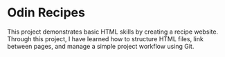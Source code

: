# Odin Recipes
This project demonstrates basic HTML skills by creating a recipe website. Through this project, I have learned how to structure HTML files, link between pages, and manage a simple project workflow using Git.
